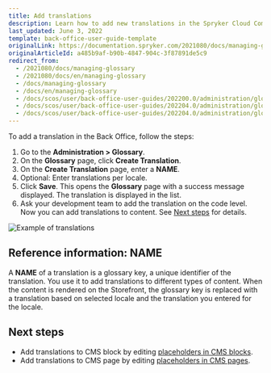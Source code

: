 ```yaml
---
title: Add translations
description: Learn how to add new translations in the Spryker Cloud Commerce OS Back Office to your Spryker projects.
last_updated: June 3, 2022
template: back-office-user-guide-template
originalLink: https://documentation.spryker.com/2021080/docs/managing-glossary
originalArticleId: a485b9af-b90b-4847-904c-3f87891de5c9
redirect_from:
  - /2021080/docs/managing-glossary
  - /2021080/docs/en/managing-glossary
  - /docs/managing-glossary
  - /docs/en/managing-glossary
  - /docs/scos/user/back-office-user-guides/202200.0/administration/glossary/managing-glossary.html
  - /docs/scos/user/back-office-user-guides/202204.0/administration/glossary/managing-glossary.html  
  - /docs/scos/user/back-office-user-guides/202204.0/administration/glossary/add-translations.html
---
```


To add a translation in the Back Office, follow the steps:

1. Go to the **Administration&nbsp;<span aria-label="and then">></span> Glossary**.
2. On the **Glossary** page, click **Create Translation**.
3. On the **Create Translation** page, enter a **NAME**.
4. Optional: Enter translations per locale.
5. Click **Save**.
    This opens the **Glossary** page with a success message displayed. The translation is displayed in the list.
6. Ask your development team to add the translation on the code level.
    Now you can add translations to content. See [Next steps](#next-steps) for details.

![Example of translations](https://spryker.s3.eu-central-1.amazonaws.com/docs/User+Guides/Back+Office+User+Guides/Glossary/Managing+Glossary/managing-glossary.png)

## Reference information: NAME

A **NAME** of a translation is a glossary key, a unique identifier of the translation. You use it to add translations to different types of content. When the content is rendered on the Storefront, the glossary key is replaced with a translation based on selected locale and the translation you entered for the locale.


## Next steps

- Add translations to CMS block by editing [placeholders in CMS blocks](/docs/pbc/all/content-management-system/latest/base-shop/manage-in-the-back-office/blocks/edit-placeholders-in-cms-blocks.html).
- Add translations to CMS page by editing [placeholders in CMS pages](/docs/pbc/all/content-management-system/latest/base-shop/manage-in-the-back-office/pages/edit-cms-pages.html).
